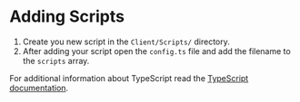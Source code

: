 # Adding Scripts

1. Create you new script in the `Client/Scripts/` directory.
1. After adding your script open the `config.ts` file and add the filename to the `scripts` array.

For additional information about TypeScript read the [TypeScript documentation](https://www.typescriptlang.org/docs/).